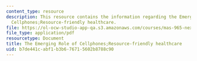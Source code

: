 ```yaml
---
content_type: resource
description: This resource contains the information regarding the Emerging Role of
  Cellphones;Resource-friendly healthcare.
file: https://ol-ocw-studio-app-qa.s3.amazonaws.com/courses/mas-965-nextlab-i-designing-mobile-technologies-for-the-next-billion-users-fall-2008/b7de441cabf1b3b676715602b8788c90_MITMAS_965F08_lec14.pdf
file_type: application/pdf
resourcetype: Document
title: The Emerging Role of Cellphones;Resource-friendly healthcare
uid: b7de441c-abf1-b3b6-7671-5602b8788c90
---
```

